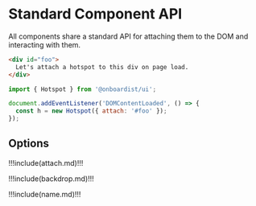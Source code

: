 # Standard Component API

All components share a standard API for attaching them to the DOM and interacting with them.

```html
<div id="foo">
  Let's attach a hotspot to this div on page load.
</div>
```

```javascript
import { Hotspot } from '@onboardist/ui';

document.addEventListener('DOMContentLoaded', () => {
  const h = new Hotspot({ attach: '#foo' });
});
```

## Options

!!!include(attach.md)!!!

!!!include(backdrop.md)!!!

!!!include(name.md)!!!